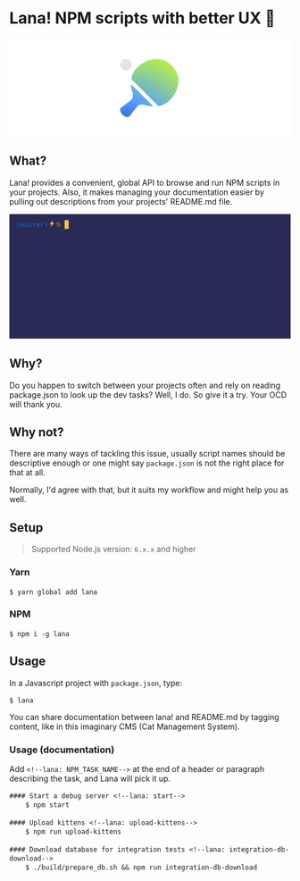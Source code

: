 # Lana! NPM scripts with better UX 🏓
![logo](site/logo.png)

## What?

Lana! provides a convenient, global API to browse and run NPM scripts in your projects.
Also, it makes managing your documentation easier by pulling out descriptions from your projects' README.md file.

![terminal](site/lana.gif)

## Why?

Do you happen to switch between your projects often and rely on reading package.json to look up the dev tasks? 
Well, I do. So give it a try. Your OCD will thank you.

## Why not?

There are many ways of tackling this issue, usually script names should be descriptive enough or one might say `package.json` is not the right place for that at all.

Normally, I'd agree with that, but it suits my workflow and might help you as well.

## Setup

> Supported Node.js version: `6.x.x` and higher

### Yarn
    $ yarn global add lana

### NPM
    $ npm i -g lana

## Usage

In a Javascript project with `package.json`, type:

    $ lana

You can share documentation between lana! and README.md by tagging content, like in this imaginary CMS (Cat Management System).

### Usage (documentation)

Add `<!--lana: NPM_TASK_NAME-->` at the end of a header or paragraph describing the task, and Lana will pick it up.

    #### Start a debug server <!--lana: start-->
        $ npm start

    #### Upload kittens <!--lana: upload-kittens-->
        $ npm run upload-kittens

    #### Download database for integration tests <!--lana: integration-db-download-->
        $ ./build/prepare_db.sh && npm run integration-db-download
